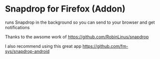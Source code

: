 # Snapdrop for Firefox (Addon)
runs Snapdrop in the background so you can send to your browser and get notifications 

Thanks to the awsome work of https://github.com/RobinLinus/snapdrop

I also recommend using this great app https://github.com/fm-sys/snapdrop-android
